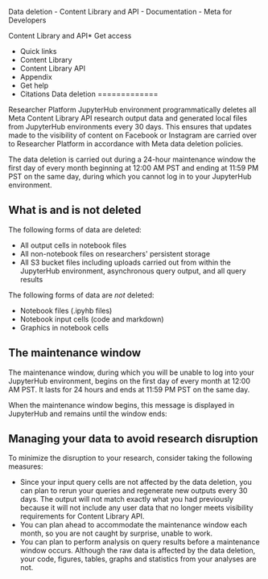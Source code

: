 Data deletion - Content Library and API - Documentation - Meta for Developers

Content Library and API* Get access
* Quick links
* Content Library
* Content Library API
* Appendix
* Get help
* Citations
Data deletion
=============

Researcher Platform JupyterHub environment programmatically deletes all Meta Content Library API research output data and generated local files from JupyterHub environments every 30 days. This ensures that updates made to the visibility of content on Facebook or Instagram are carried over to Researcher Platform in accordance with Meta data deletion policies.

The data deletion is carried out during a 24-hour maintenance window the first day of every month beginning at 12:00 AM PST and ending at 11:59 PM PST on the same day, during which you cannot log in to your JupyterHub environment.

What is and is not deleted
--------------------------

The following forms of data are deleted:

* All output cells in notebook files
* All non-notebook files on researchers' persistent storage
* All S3 bucket files including uploads carried out from within the JupyterHub environment, asynchronous query output, and all query results

The following forms of data are *not* deleted:

* Notebook files (.ipyhb files)
* Notebook input cells (code and markdown)
* Graphics in notebook cells

The maintenance window
----------------------

The maintenance window, during which you will be unable to log into your JupyterHub environment, begins on the first day of every month at 12:00 AM PST. It lasts for 24 hours and ends at 11:59 PM PST on the same day.

When the maintenance window begins, this message is displayed in JupyterHub and remains until the window ends:

Managing your data to avoid research disruption
-----------------------------------------------

To minimize the disruption to your research, consider taking the following measures:

* Since your input query cells are not affected by the data deletion, you can plan to rerun your queries and regenerate new outputs every 30 days. The output will not match exactly what you had previously because it will not include any user data that no longer meets visibility requirements for Content Library API.
* You can plan ahead to accommodate the maintenance window each month, so you are not caught by surprise, unable to work.
* You can plan to perform analysis on query results before a maintenance window occurs. Although the raw data is affected by the data deletion, your code, figures, tables, graphs and statistics from your analyses are not.